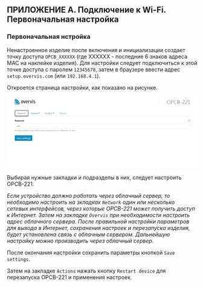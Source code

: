 ## ПРИЛОЖЕНИЕ A. Подключение к Wi-Fi. Первоначальная настройка

### Первоначальная нстройка

Ненастроенное изделие после включения и инициализации создает точку доступа
`OPCB_XXXXXX` (где XXXXXX - последние 6 знаков адреса MAC на наклейке изделия).
Для настройки следует подключиться к этой точке доступа с паролем `12345678`,
затем в браузере ввести адрес `setup.overvis.com` (или `192.168.4.1`).

Откроется страница настройки, как показано на рисунке.

![Cтраница настройки OPCB-221, общие настройки](./images/ui-main-screen.png)

Выбирая нужные закладки и подразделы в них, следует настроить OPCB-221.

_Если устройство должно работать через облачный сервер, то необходимо настроить
на зкладках `Network` один или несколько сетевых интерфейсов, через которые
OPCB-221 может получить доступ к Интернет. Затем на закладке `Overvis` при
необходимости настроить адрес облачного сервера. После правильной настройки
параметров для выхода в Интернет, сохранения настроек и перезапуска изделия,
будет установлена связь с облачным сервером. Дальнейшую настройку можно
производить через облачный сервер._

После окончания настройки сохранить параметры кнопкой `Save settings`.

Затем на закладке `Actions` нажать кнопку `Restart device` для перезапуска
OPCB-221 и применения настроек.
